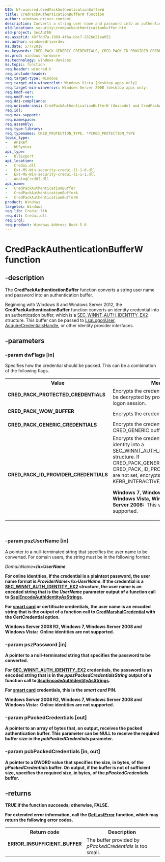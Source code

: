 ```yaml
---
UID: NF:wincred.CredPackAuthenticationBufferW
title: CredPackAuthenticationBufferW function
author: windows-driver-content
description: Converts a string user name and password into an authentication buffer.
old-location: security\credpackauthenticationbuffer.htm
old-project: SecAuthN
ms.assetid: 48ffdd7a-1969-4f6a-bbc7-2826e21ea052
ms.author: windowsdriverdev
ms.date: 5/7/2018
ms.keywords: CRED_PACK_GENERIC_CREDENTIALS, CRED_PACK_ID_PROVIDER_CREDENTIALS, CRED_PACK_PROTECTED_CREDENTIALS, CRED_PACK_WOW_BUFFER, CredPackAuthenticationBuffer, CredPackAuthenticationBuffer function [Security], CredPackAuthenticationBufferA, CredPackAuthenticationBufferW, security.credpackauthenticationbuffer, wincred/CredPackAuthenticationBuffer, wincred/CredPackAuthenticationBufferA, wincred/CredPackAuthenticationBufferW
ms.prod: windows-hardware
ms.technology: windows-devices
ms.topic: function
req.header: wincred.h
req.include-header: 
req.target-type: Windows
req.target-min-winverclnt: Windows Vista [desktop apps only]
req.target-min-winversvr: Windows Server 2008 [desktop apps only]
req.kmdf-ver: 
req.umdf-ver: 
req.ddi-compliance: 
req.unicode-ansi: CredPackAuthenticationBufferW (Unicode) and CredPackAuthenticationBufferA (ANSI)
req.idl: 
req.max-support: 
req.namespace: 
req.assembly: 
req.type-library: 
req.typenames: CRED_PROTECTION_TYPE, *PCRED_PROTECTION_TYPE
topic_type:
-	APIRef
-	kbSyntax
api_type:
-	DllExport
api_location:
-	Credui.dll
-	Ext-MS-Win-security-credui-l1-1-0.dll
-	Ext-MS-Win-security-credui-l1-1-1.dll
-	AnalogCredUI.dll
api_name:
-	CredPackAuthenticationBuffer
-	CredPackAuthenticationBufferA
-	CredPackAuthenticationBufferW
product: Windows
targetos: Windows
req.lib: Credui.lib
req.dll: Credui.dll
req.irql: 
req.product: Windows Address Book 5.0
---
```


# CredPackAuthenticationBufferW function


## -description


The <b>CredPackAuthenticationBuffer</b> function converts a string user name and password into an authentication buffer.

Beginning with Windows 8 and Windows Server 2012, the <b>CredPackAuthenticationBuffer</b> function converts an identity credential into an authentication buffer, which is a <a href="https://msdn.microsoft.com/a6083d76-1774-428c-85ca-fea817827d6a">SEC_WINNT_AUTH_IDENTITY_EX2</a> structure. This buffer can be passed to <a href="https://msdn.microsoft.com/75968d53-5af2-4d77-9486-26403b73c954">LsaLogonUser</a>, <a href="https://msdn.microsoft.com/acda4cf3-39a6-4bd2-91a0-db1f191b57b5">AcquireCredentialsHandle</a>, or other identity provider interfaces.


## -parameters




### -param dwFlags [in]

Specifies how the credential should be packed. This can be a combination of the following flags. 

<table>
<tr>
<th>Value</th>
<th>Meaning</th>
</tr>
<tr>
<td width="40%"><a id="CRED_PACK_PROTECTED_CREDENTIALS"></a><a id="cred_pack_protected_credentials"></a><dl>
<dt><b>CRED_PACK_PROTECTED_CREDENTIALS</b></dt>
</dl>
</td>
<td width="60%">
Encrypts the credential so that it can only be decrypted by processes in the caller's logon session.

</td>
</tr>
<tr>
<td width="40%"><a id="CRED_PACK_WOW_BUFFER"></a><a id="cred_pack_wow_buffer"></a><dl>
<dt><b>CRED_PACK_WOW_BUFFER</b></dt>
</dl>
</td>
<td width="60%">
Encrypts the credential in a WOW buffer.

</td>
</tr>
<tr>
<td width="40%"><a id="CRED_PACK_GENERIC_CREDENTIALS"></a><a id="cred_pack_generic_credentials"></a><dl>
<dt><b>CRED_PACK_GENERIC_CREDENTIALS</b></dt>
</dl>
</td>
<td width="60%">
Encrypts the credential in a CRED_GENERIC buffer.

</td>
</tr>
<tr>
<td width="40%"><a id="CRED_PACK_ID_PROVIDER_CREDENTIALS"></a><a id="cred_pack_id_provider_credentials"></a><dl>
<dt><b>CRED_PACK_ID_PROVIDER_CREDENTIALS</b></dt>
</dl>
</td>
<td width="60%">
 Encrypts the credential of an online identity into a <a href="https://msdn.microsoft.com/a6083d76-1774-428c-85ca-fea817827d6a">SEC_WINNT_AUTH_IDENTITY_EX2</a> structure.  If CRED_PACK_GENERIC_CREDENTIALS and CRED_PACK_ID_PROVIDER_CREDENTIALS are not set, encrypts the credentials in a KERB_INTERACTIVE_LOGON buffer.

<b>Windows 7, Windows Server 2008 R2, Windows Vista, Windows Server 2008:  </b>This value is not supported.

</td>
</tr>
</table>
 


### -param pszUserName [in]

A pointer to a null-terminated string that specifies the user name to be converted. For domain users, the string must be in the following format:

<i>DomainName</i><b>\</b><i>UserName</i>

For online identities, if the credential is a plaintext password, the user name format is <i>ProviderName</i><b>\</b><i>UserName</i>. If the credential is a <a href="https://msdn.microsoft.com/a6083d76-1774-428c-85ca-fea817827d6a">SEC_WINNT_AUTH_IDENTITY_EX2</a> structure, the user name is an encoded string that is the <i>UserName</i> parameter output of a function call to <a href="https://msdn.microsoft.com/0610a7b8-67e9-4c01-893f-da579eeea2f8">SspiEncodeAuthIdentityAsStrings</a>.

For <a href="https://msdn.microsoft.com/3e9d7672-2314-45c8-8178-5a0afcfd0c50">smart card</a> or certificate credentials, the user name is an encoded string that is the output of a function call to <a href="https://msdn.microsoft.com/20a1d54b-04a7-4b0a-88e4-1970d1f71502">CredMarshalCredential</a> with the CertCredential option.

<b>Windows Server 2008 R2, Windows 7, Windows Server 2008 and Windows Vista:  </b>Online identities are not supported.


### -param pszPassword [in]

A pointer to a null-terminated string that specifies the password to be converted.

For <a href="https://msdn.microsoft.com/a6083d76-1774-428c-85ca-fea817827d6a">SEC_WINNT_AUTH_IDENTITY_EX2</a> credentials, the password is an encoded string that is in the <i>ppszPackedCredentialsString</i> output of a function call to <a href="https://msdn.microsoft.com/0610a7b8-67e9-4c01-893f-da579eeea2f8">SspiEncodeAuthIdentityAsStrings</a>.

For <a href="https://msdn.microsoft.com/3e9d7672-2314-45c8-8178-5a0afcfd0c50">smart card</a>  credentials, this is the <i>smart card</i> PIN.

<b>Windows Server 2008 R2, Windows 7, Windows Server 2008 and Windows Vista:  </b>Online identities are not supported.


### -param pPackedCredentials [out]

A pointer to an array of bytes that, on output, receives the packed authentication buffer. This parameter can be <b>NULL</b> to receive the required buffer size in the <i>pcbPackedCredentials</i> parameter.


### -param pcbPackedCredentials [in, out]

A pointer to a <b>DWORD</b> value that specifies the size, in bytes, of the <i>pPackedCredentials</i> buffer. On output, if the buffer is not of sufficient size, specifies the required size, in bytes, of the  <i>pPackedCredentials</i> buffer.


## -returns



<b>TRUE</b> if the function succeeds; otherwise, <b>FALSE</b>.

For extended error information, call the 
<a href="https://msdn.microsoft.com/d852e148-985c-416f-a5a7-27b6914b45d4">GetLastError</a> function, which may return the following error codes.

<table>
<tr>
<th>Return code</th>
<th>Description</th>
</tr>
<tr>
<td width="40%">
<dl>
<dt><b>ERROR_INSUFFICIENT_BUFFER</b></dt>
</dl>
</td>
<td width="60%">
The buffer provided by <i>pPackedCredentials</i> is too small.

</td>
</tr>
</table>
 



